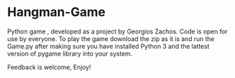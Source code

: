 # Hangman-Game
Python game , developed as a project by Georgios Zachos. 
Code is open for use by everyone. 
To play the game download the zip as it is and run the Game.py after making sure 
you have installed Python 3 and the lattest version of pygame library into your system.

Feedback is welcome, 
Enjoy!

